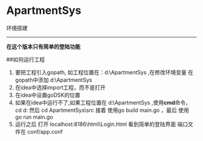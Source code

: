 ApartmentSys
============

环境搭建

------------

**在这个版本只有简单的登陆功能**

##如何运行工程
1. 要把工程引入gopath, 如工程位置在：d:\ApartmentSys ,在修改环境变量 在gopath中添加 d:\ApartmentSys 
2. 在idea中选择import工程，而不是打开
3. 在idea中设置goDSK的位置
4. 如果在idea中运行不了,如果工程位置在 d:\ApartmentSys ,使用**cmd**命令，cd d: 然后 cd  ApartmentSys\src
   接着 使用go build main.go ，最后 使用 go run main.go 
5. 运行之后 打开 localhost:8186\html\Login.html 看到简单的登陆界面
   端口文件在 conf/app.conf

